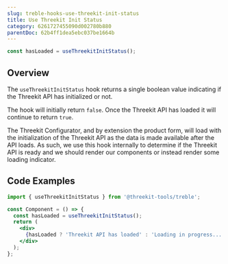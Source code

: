 ```yaml
---
slug: treble-hooks-use-threekit-init-status
title: Use Threekit Init Status
category: 6261727455090d002780b880
parentDoc: 62b4ff1dea5ebc037be1664b
---
```


```jsx
const hasLoaded = useThreekitInitStatus();
```

## Overview

The `useThreekitInitStatus` hook returns a single boolean value indicating if the Threekit API has initialized or not.

The hook will initially return `false`. Once the Threekit API has loaded it will continue to return `true`.

The Threekit Configurator, and by extension the product form, will load with the initialization of the Threekit API as the data is made available after the API loads. As such, we use this hook internally to determine if the Threekit API is ready and we should render our components or instead render some loading indicator.

## Code Examples

```jsx
import { useThreekitInitStatus } from '@threekit-tools/treble';

const Component = () => {
  const hasLoaded = useThreekitInitStatus();
  return (
    <div>
      {hasLoaded ? 'Threekit API has loaded' : 'Loading in progress...'}
    </div>
  );
};
```
